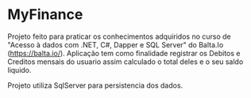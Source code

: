# MyFinance

Projeto feito para praticar os conhecimentos adquiridos no curso de "Acesso à dados com .NET, C#, Dapper e SQL Server" do Balta.Io (https://balta.io/).
Aplicação tem como finalidade registrar os Debitos e Creditos mensais do usuario assim calculado o total deles e o seu saldo liquido.

Projeto utiliza SqlServer para persistencia dos dados.
